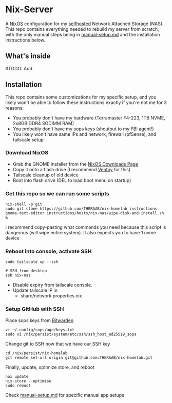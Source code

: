# Nix-Server

A [NixOS](https://nixos.org/) configuration for my [selfhosted](https://www.reddit.com/r/selfhosted/) Network Attached Storage (NAS).
This repo contains everything needed to rebuild my server from scratch, with the only manual steps being in [manual-setup.md](https://github.com/THERAAB/nix-homelab/blob/main/hosts/nix-nas/manual-setup.md)
and the installation instructions below.

## What's inside

#TODO: Add

## Installation

This repo contains some customizations for my specific setup, and you likely won't be able to follow these instructions exactly
if you're not me for 3 reasons:

- You probably don't have my hardware (Terramaster F4-223, 1TB NVME, 2x8GB DDR4 SODIMM RAM)
- You probably don't have my sops keys (shoutout to my FBI agent!)
- You likely won't have same IPs and network, firewall (pfSense), and tailscale setup

### Download NixOS

- Grab the GNOME installer from the [NixOS Downloads Page](https://nixos.org/download.html#nix-install-linux)
- Copy it onto a flash drive (I recommend [Ventoy](https://www.ventoy.net/en/index.html) for this)
- Tailscale cleanup of old device
- Boot into flash drive (DEL to load boot menu on startup)

### Get this repo so we can run some scripts

```console
nix-shell -p git
sudo git clone https://github.com/THERAAB/nix-homelab instructions
gnome-text-editor instructions/hosts/nix-nas/wipe-disk-and-install.sh &
```

I recommend copy-pasting what commands you need because this script is dangerous (will wipe entire system). It also
expects you to have 1 nvme device

### Reboot into console, activate SSH

```console
sudo tailscale up --ssh

# SSH from desktop
ssh nix-nas
```

- Disable expiry from tailscale console.
- Update tailscale IP in
  - share/network.properties.nix

### Setup GitHub with SSH

Place sops keys from [Bitwarden](https://vault.bitwarden.com/#/login)

```console
vi ~/.config/sops/age/keys.txt
sudo vi /nix/persist/system/etc/ssh/ssh_host_ed25519_sops
```

Change git to SSH now that we have our SSH key

```console
cd /nix/persist/nix-homelab
git remote set-url origin git@github.com:THERAAB/nix-homelab.git
```

Finally, update, optimize store, and reboot

```console
nox update
nix-store --optimise
sudo reboot
```

Check [manual-setup.md](https://github.com/THERAAB/nix-homelab/blob/main/hosts/nix-nas/manual-setup.md) for specific manual app setups
